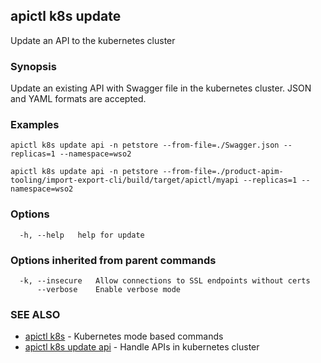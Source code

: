 ## apictl k8s update

Update an API to the kubernetes cluster

### Synopsis

Update an existing API with Swagger file in the kubernetes cluster. JSON and YAML formats are accepted.

### Examples

```
apictl k8s update api -n petstore --from-file=./Swagger.json --replicas=1 --namespace=wso2

apictl k8s update api -n petstore --from-file=./product-apim-tooling/import-export-cli/build/target/apictl/myapi --replicas=1 --namespace=wso2
```

### Options

```
  -h, --help   help for update
```

### Options inherited from parent commands

```
  -k, --insecure   Allow connections to SSL endpoints without certs
      --verbose    Enable verbose mode
```

### SEE ALSO

* [apictl k8s](apictl_k8s.md)	 - Kubernetes mode based commands
* [apictl k8s update api](apictl_k8s_update_api.md)	 - Handle APIs in kubernetes cluster 

